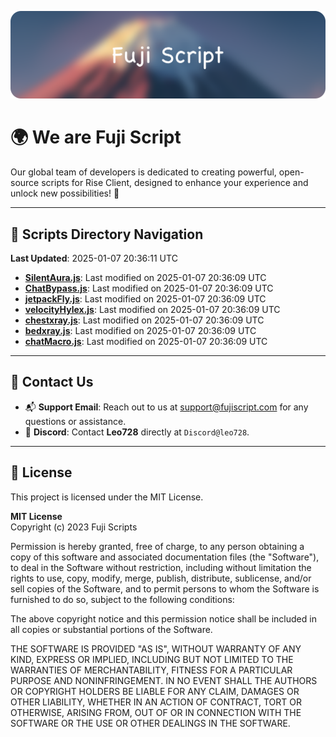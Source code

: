 ![Banner](.github/b.webp)

# 🌍 **We are Fuji Script**

Our global team of developers is dedicated to creating powerful, open-source scripts for Rise Client, designed to enhance your experience and unlock new possibilities! 🌟

---
<!-- SCRIPTS_NAVIGATION_START -->
## 📂 **Scripts Directory Navigation**

**Last Updated**: 2025-01-07 20:36:11 UTC

- **[SilentAura.js](scripts/SilentAura.js)**: Last modified on 2025-01-07 20:36:09 UTC
- **[ChatBypass.js](scripts/ChatBypass.js)**: Last modified on 2025-01-07 20:36:09 UTC
- **[jetpackFly.js](scripts/jetpackFly.js)**: Last modified on 2025-01-07 20:36:09 UTC
- **[velocityHylex.js](scripts/velocityHylex.js)**: Last modified on 2025-01-07 20:36:09 UTC
- **[chestxray.js](scripts/chestxray.js)**: Last modified on 2025-01-07 20:36:09 UTC
- **[bedxray.js](scripts/bedxray.js)**: Last modified on 2025-01-07 20:36:09 UTC
- **[chatMacro.js](scripts/chatMacro.js)**: Last modified on 2025-01-07 20:36:09 UTC

<!-- SCRIPTS_NAVIGATION_END -->

---

## 💬 **Contact Us**  
- 📬 **Support Email**: Reach out to us at [support@fujiscript.com](mailto:support@fujiscript.com) for any questions or assistance.  
- 💬 **Discord**: Contact **Leo728** directly at `Discord@leo728`.

---

## 📜 **License**

This project is licensed under the MIT License.  

**MIT License**  
Copyright (c) 2023 Fuji Scripts  

Permission is hereby granted, free of charge, to any person obtaining a copy of this software and associated documentation files (the "Software"), to deal in the Software without restriction, including without limitation the rights to use, copy, modify, merge, publish, distribute, sublicense, and/or sell copies of the Software, and to permit persons to whom the Software is furnished to do so, subject to the following conditions:  

The above copyright notice and this permission notice shall be included in all copies or substantial portions of the Software.  

THE SOFTWARE IS PROVIDED "AS IS", WITHOUT WARRANTY OF ANY KIND, EXPRESS OR IMPLIED, INCLUDING BUT NOT LIMITED TO THE WARRANTIES OF MERCHANTABILITY, FITNESS FOR A PARTICULAR PURPOSE AND NONINFRINGEMENT. IN NO EVENT SHALL THE AUTHORS OR COPYRIGHT HOLDERS BE LIABLE FOR ANY CLAIM, DAMAGES OR OTHER LIABILITY, WHETHER IN AN ACTION OF CONTRACT, TORT OR OTHERWISE, ARISING FROM, OUT OF OR IN CONNECTION WITH THE SOFTWARE OR THE USE OR OTHER DEALINGS IN THE SOFTWARE.  
